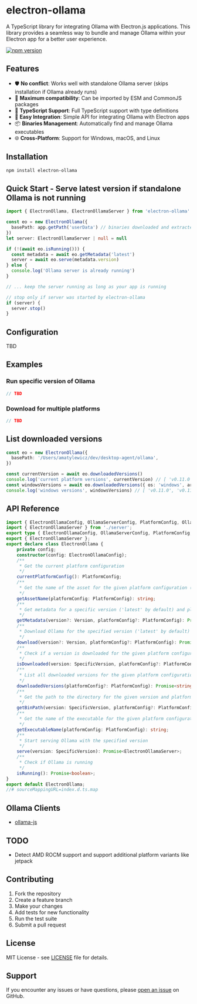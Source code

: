# electron-ollama

A TypeScript library for integrating Ollama with Electron.js applications. This library provides a seamless way to bundle and manage Ollama within your Electron app for a better user experience.

[![npm version](https://img.shields.io/npm/v/electron-ollama)](https://npmjs.com/package/electron-ollama)

## Features

- 🛡️ **No conflict**: Works well with standalone Ollama server (skips installation if Ollama already runs)
- 🤝 **Maximum compatibility**: Can be imported by ESM and CommonJS packages
- 🚀 **TypeScript Support**: Full TypeScript support with type definitions
- 🔧 **Easy Integration**: Simple API for integrating Ollama with Electron apps
- 📦 **Binaries Management**: Automatically find and manage Ollama executables
- 🌐 **Cross-Platform**: Support for Windows, macOS, and Linux

## Installation

```bash
npm install electron-ollama
```

## Quick Start - Serve latest version if standalone Ollama is not running

```typescript
import { ElectronOllama, ElectronOllamaServer } from 'electron-ollama'

const eo = new ElectronOllama({
  basePath: app.getPath('userData') // binaries downloaded and extracted to <userData>/electron-ollama/<ollama_version>/<os>/<arch>
})
let server: ElectronOllamaServer | null = null

if (!(await eo.isRunning())) {
  const metadata = await eo.getMetadata('latest')
  server = await eo.serve(metadata.version)
} else {
  console.log('Ollama server is already running')
}

// ... keep the server running as long as your app is running

// stop only if server was started by electron-ollama
if (server) {
  server.stop()
}
```

## Configuration

TBD

## Examples

### Run specific version of Ollama

```typescript
// TBD
```

### Download for multiple platforms

```typescript
// TBD
```

## List downloaded versions

```typescript
const eo = new ElectronOllama({
  basePath: '/Users/amatylewicz/dev/desktop-agent/ollama',
})

const currentVersion = await eo.downloadedVersions()
console.log('current platform versions', currentVersion) // [ 'v0.11.0', 'v0.11.3', 'v0.11.4' ]
const windowsVersions = await eo.downloadedVersions({ os: 'windows', arch: 'arm64' })
console.log('windows versions', windowsVersions) // [ 'v0.11.0', 'v0.11.1' ]
```

## API Reference

<!-- automd:file src="dist/index.d.ts" code -->

```ts [index.d.ts]
import { ElectronOllamaConfig, OllamaServerConfig, PlatformConfig, OllamaAssetMetadata, SpecificVersion, Version } from './types';
import { ElectronOllamaServer } from './server';
export type { ElectronOllamaConfig, OllamaServerConfig, PlatformConfig, OllamaAssetMetadata, SpecificVersion, Version };
export { ElectronOllamaServer };
export declare class ElectronOllama {
    private config;
    constructor(config: ElectronOllamaConfig);
    /**
     * Get the current platform configuration
     */
    currentPlatformConfig(): PlatformConfig;
    /**
     * Get the name of the asset for the given platform configuration (e.g. "ollama-windows-amd64.zip" or "ollama-darwin.tgz")
     */
    getAssetName(platformConfig: PlatformConfig): string;
    /**
     * Get metadata for a specific version ('latest' by default) and platform
     */
    getMetadata(version?: Version, platformConfig?: PlatformConfig): Promise<OllamaAssetMetadata>;
    /**
     * Download Ollama for the specified version ('latest' by default) and platform
     */
    download(version?: Version, platformConfig?: PlatformConfig): Promise<void>;
    /**
     * Check if a version is downloaded for the given platform configuration
     */
    isDownloaded(version: SpecificVersion, platformConfig?: PlatformConfig): Promise<boolean>;
    /**
     * List all downloaded versions for the given platform configuration
     */
    downloadedVersions(platformConfig?: PlatformConfig): Promise<string[]>;
    /**
     * Get the path to the directory for the given version and platform configuration
     */
    getBinPath(version: SpecificVersion, platformConfig?: PlatformConfig): string;
    /**
     * Get the name of the executable for the given platform configuration
     */
    getExecutableName(platformConfig: PlatformConfig): string;
    /**
     * Start serving Ollama with the specified version
     */
    serve(version: SpecificVersion): Promise<ElectronOllamaServer>;
    /**
     * Check if Ollama is running
     */
    isRunning(): Promise<boolean>;
}
export default ElectronOllama;
//# sourceMappingURL=index.d.ts.map
```

<!-- /automd -->

## Ollama Clients

- [ollama-js](https://github.com/ollama/ollama-js)

## TODO

- Detect AMD ROCM support and support additional platform variants like jetpack

## Contributing

1. Fork the repository
2. Create a feature branch
3. Make your changes
4. Add tests for new functionality
5. Run the test suite
6. Submit a pull request

## License

MIT License - see [LICENSE](LICENSE) file for details.

## Support

If you encounter any issues or have questions, please [open an issue](https://github.com/antarasi/electron-ollama/issues) on GitHub.
